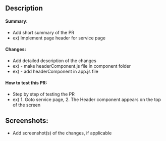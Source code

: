 ## Description
#### Summary:
- Add short summary of the PR
- ex) Implement page header for service page

#### Changes:
- Add detailed description of the changes
- ex) - make headerComponent.js file in component folder
- ex) - add headerComponent in app.js file

#### How to test this PR:
- Step by step of testing the PR
- ex) 1. Goto service page, 2. The Header component appears on the top of the screen

## Screenshots:
- Add screenshot(s) of the changes, if applicable
  
  
